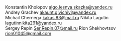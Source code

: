 Konstantin Kholopov algo.lesnya.skazka@yandex.ru<br>
Andrey Grachev akaunt.givichivi@yandex.ru<br>
Michail Chernega kakas.83@mail.ru
Nikita Lagutin lagutinnikita291@yandex.ru<br>
Sergey Repin Ser.Repin.07@mail.ru
Rion Shekhovtsov rion01045@gmail.com
